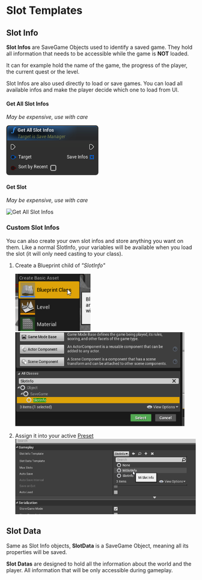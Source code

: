 # Slot Templates

## Slot Info

**Slot Infos** are SaveGame Objects used to identify a saved game. They hold all information that needs to be accessible while the game is **NOT** loaded. 

It can for example hold the name of the game, the progress of the player, the current quest or the level.

Slot Infos are also used directly to load or save games. You can load all available infos and make the player decide which one to load from UI.

#### Get All Slot Infos

*May be expensive, use with care*



 ![Get All Slot Infos](img\get_all_slot_infos.png)

#### Get Slot

*May be expensive, use with care*



 ![Get All Slot Infos](D:/Piperift/Marketplace/SaveExtensionDemo/Plugins/SaveExtension/Docs/documentation/img/get_all_slot_infos.png)

### Custom Slot Infos

You can also create your own slot infos and store anything you want on them. Like a normal SlotInfo, your variables will be available when you load the slot (it will only need casting to your class).

1. Create a Blueprint child of *"SlotInfo"*

    <img width=200 src="img\create_bp.png"><img width=450 src="img\create_bp_slotinfo.png">

2. Assign it into your active [Preset](presets.md)![Assign SlotInfo](img\assign_slotinfo.png)

## Slot Data

Same as Slot Info objects, **SlotData** is a SaveGame Object, meaning all its properties will be saved.

**Slot Datas** are designed to hold all the information about the world and the player. All information that will be only accessible during gameplay.